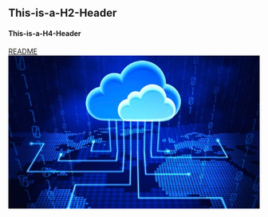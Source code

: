 ## This-is-a-H2-Header
#### This-is-a-H4-Header
[README](https://github.com/lzsheep-1230/First-Inventory/blob/main/README.md)
![alt cloudComputing](https://github.com/lzsheep-1230/First-Inventory/blob/main/analysis.jpg)
